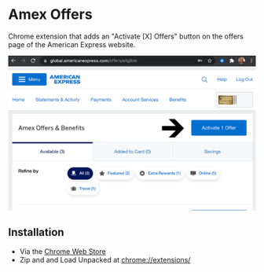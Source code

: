 # Amex Offers

Chrome extension that adds an "Activate [X] Offers" button on the offers
page of the American Express website.

![Screenshot](images/screenshot.png)

## Installation

- Via the [Chrome Web Store](https://chrome.google.com/webstore/detail/amex-offers/bhpgohcohdfdmkaijolegndcmdldcdcj?hl)
- Zip and and Load Unpacked at [chrome://extensions/](chrome://extensions/)

